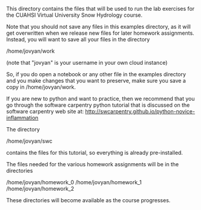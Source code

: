 This directory contains the files that will be used to run the lab
exercises for the CUAHSI Virtual University Snow Hydrology course.

Note that you should not save any files in this examples directory,
as it will get overwritten when we release new files for later homework
assignments. Instead, you will want to save all your files in the directory

/home/jovyan/work

(note that "jovyan" is your username in your own cloud instance)

So, if you do open a notebook or any other file in the examples directory
and you make changes that you want to preserve, make sure you save a copy
in /home/jovyan/work.

If you are new to python and want to practice, then we recommend that you go
through the software carpentry python tutorial that is discussed
on the software carpentry web site at:
http://swcarpentry.github.io/python-novice-inflammation

The directory

/home/jovyan/swc

contains the files for this tutorial, so everything is already pre-installed.

The files needed for the various homework assignments will be in the directories

/home/jovyan/homework_0
/home/jovyan/homework_1
/home/jovyan/homework_2

These directories will become available as the course progresses.
